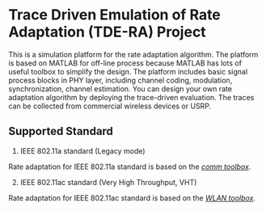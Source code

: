 # Trace Driven Emulation of Rate Adaptation (TDE-RA) Project

This is a simulation platform for the rate adaptation algorithm.
The platform is based on MATLAB for off-line process because MATLAB has lots of useful toolbox to simplify the design.
The platform includes basic signal process blocks in PHY layer, including channel coding, modulation, synchronization, channel estimation.
You can design your own rate adaptation algorithm by deploying the trace-driven evaluation.
The traces can be collected from commercial wireless devices or USRP.

## Supported Standard

1. IEEE 802.11a standard (Legacy mode)

Rate adaptation for IEEE 802.11a standard is based on the [*comm toolbox*](https://www.mathworks.com/help/comm/).

2. IEEE 802.11ac standard (Very High Throughput, VHT)

Rate adaptation for IEEE 802.11ac standard is based on the [*WLAN toolbox*](https://www.mathworks.com/help/wlan/).
